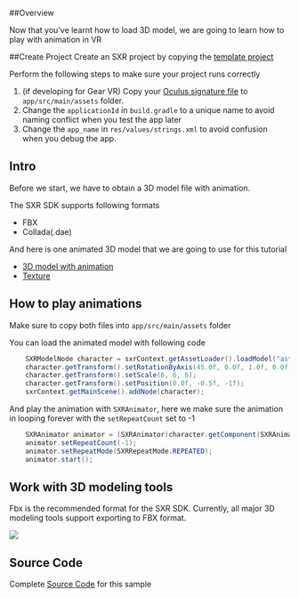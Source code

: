##Overview

Now that you've learnt how to load 3D model, we are going to learn how to play with animation in VR

##Create Project
Create an SXR project by copying the [template project](https://github.com/sxrsdk/sxrsdk-demos/tree/master/template/SXRApplication) 

Perform the following steps to make sure your project runs correctly

1. (if developing for Gear VR) Copy your [Oculus signature file](https://developer.oculus.com/osig/) to `app/src/main/assets` folder.
1. Change the `applicationId` in `build.gradle` to a unique name to avoid naming conflict when you test the app later
1. Change the `app_name` in `res/values/strings.xml` to avoid confusion when you debug the app.

## Intro

Before we start, we have to obtain a 3D model file with animation.

The SXR SDK supports following formats

* FBX
* Collada(.dae)

And here is one animated 3D model that we are going to use for this tutorial

* [3D model with animation](/images/astro_boy.dae)
* [Texture](/images/astro_boy.jpg)


## How to play animations

Make sure to copy both files into `app/src/main/assets` folder

You can load the animated model with following code
```java
    SXRModelNode character = sxrContext.getAssetLoader().loadModel("astro_boy.dae");
    character.getTransform().setRotationByAxis(45.0f, 0.0f, 1.0f, 0.0f);
    character.getTransform().setScale(6, 6, 6);
    character.getTransform().setPosition(0.0f, -0.5f, -1f);
    sxrContext.getMainScene().addNode(character);
```

And play the animation with `SXRAnimator`, here we make sure the animation in looping forever with the `setRepeatCount` set to -1
```java
	SXRAnimator animator = (SXRAnimator)character.getComponent(SXRAnimator.getComponentType());
    animator.setRepeatCount(-1);
    animator.setRepeatMode(SXRRepeatMode.REPEATED);
    animator.start();
```

## Work with 3D modeling tools
Fbx is the recommended format for the SXR SDK. Currently, all major 3D modeling tools support exporting to FBX format.

![](/images/tutorials/screenshot_tut_03_2.jpg)

## Source Code
Complete [Source Code](https://github.com/sxrsdk/sxrsdk-demos/tree/master/tutorials/tutorial_3_model_animation) for this sample

